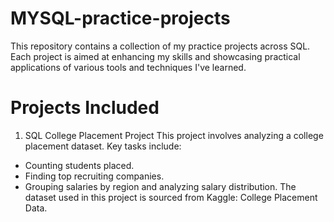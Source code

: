 # MYSQL-practice-projects
This repository contains a collection of my practice projects across SQL. Each project is aimed at enhancing my skills and showcasing practical applications of various tools and techniques I've learned.

# Projects Included
1. SQL College Placement Project
This project involves analyzing a college placement dataset. Key tasks include:
- Counting students placed.
- Finding top recruiting companies.
- Grouping salaries by region and analyzing salary distribution.
The dataset used in this project is sourced from Kaggle: College Placement Data.
